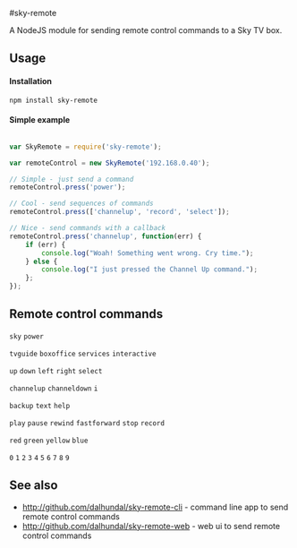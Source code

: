 #sky-remote

A NodeJS module for sending remote control commands to a Sky TV box.

## Usage

#### Installation

```
npm install sky-remote
```

#### Simple example

```javascript

var SkyRemote = require('sky-remote');

var remoteControl = new SkyRemote('192.168.0.40');

// Simple - just send a command
remoteControl.press('power');

// Cool - send sequences of commands
remoteControl.press(['channelup', 'record', 'select']);

// Nice - send commands with a callback
remoteControl.press('channelup', function(err) {
	if (err) {
		console.log("Woah! Something went wrong. Cry time.");
	} else {
		console.log("I just pressed the Channel Up command.");
	};
});

```

## Remote control commands

`sky` `power`

`tvguide` `boxoffice` `services` `interactive`

`up` `down` `left` `right` `select`

`channelup` `channeldown` `i`

`backup` `text` `help`

`play` `pause` `rewind` `fastforward` `stop` `record`

`red` `green` `yellow` `blue`

`0` `1` `2` `3` `4` `5` `6` `7` `8` `9`

## See also

- http://github.com/dalhundal/sky-remote-cli - command line app to send remote control commands
- http://github.com/dalhundal/sky-remote-web - web ui to send remote control commands
